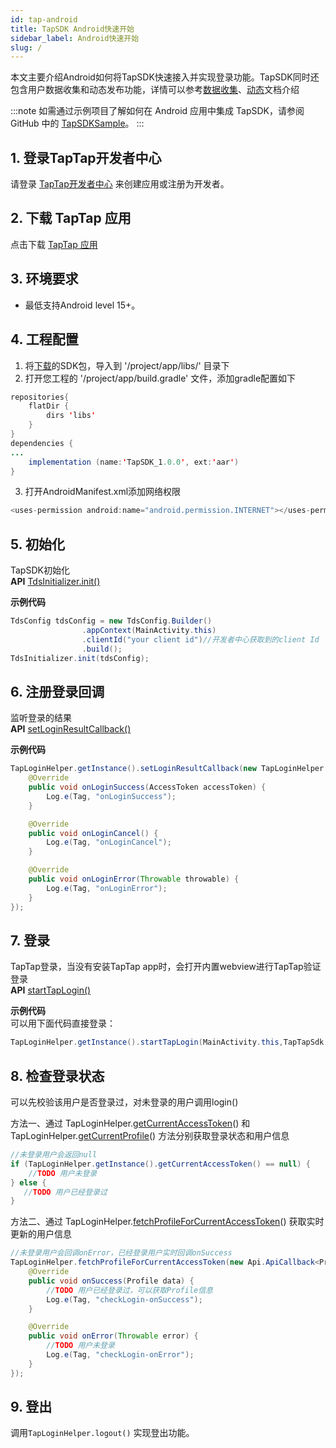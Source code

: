 ```yaml
---
id: tap-android
title: TapSDK Android快速开始
sidebar_label: Android快速开始
slug: /
---
```



本文主要介绍Android如何将TapSDK快速接入并实现登录功能。TapSDK同时还包含用户数据收集和动态发布功能，详情可以参考[数据收集](./tap-fun-db)、[动态](./tap-fun-moment)文档介绍


:::note
如需通过示例项目了解如何在 Android 应用中集成 TapSDK，请参阅 GitHub 中的 [TapSDKSample](https://github.com/xindong/TapSDKDemoAndroid)。
:::


## 1. 登录TapTap开发者中心
请登录 [TapTap开发者中心](https://www.taptap.com/developer-center) 来创建应用或注册为开发者。

## 2. 下载 TapTap 应用
点击下载 [TapTap 应用](#)

## 3. 环境要求
- 最低支持Android level 15+。

## 4. 工程配置
<!-- ### 方法一、自动加载
打开并修改 '/project/app/build.gradle' 文件
```java
dependencies {
   implementation 'com.tds.tapsdk:TapSDK:1.0.0'
}
```   -->
<!-- ### 方法二、手动添加 -->
1. 将[下载](#)的SDK包，导入到 '/project/app/libs/' 目录下  
2. 打开您工程的 '/project/app/build.gradle' 文件，添加gradle配置如下  
```java  
repositories{  
    flatDir {  
        dirs 'libs'  
    }  
}  
dependencies {  
...  
    implementation (name:'TapSDK_1.0.0', ext:'aar')  
}  
```  
3. 打开AndroidManifest.xml添加网络权限  
```java
<uses-permission android:name="android.permission.INTERNET"></uses-permission>
```

## 5. 初始化
TapSDK初始化  
**API**    [TdsInitializer.init()](./tap-api.md#init)  

**示例代码**  
```java
TdsConfig tdsConfig = new TdsConfig.Builder()
                .appContext(MainActivity.this)
                .clientId("your client id")//开发者中心获取到的client Id
                .build();
TdsInitializer.init(tdsConfig);  
```

## 6. 注册登录回调
监听登录的结果  
**API**  [setLoginResultCallback()](./tap-api.md#setloginresultcallback)

**示例代码**
```java
TapLoginHelper.getInstance().setLoginResultCallback(new TapLoginHelper.ITapLoginResultCallback() {
    @Override
    public void onLoginSuccess(AccessToken accessToken) {
        Log.e(Tag, "onLoginSuccess");
    }

    @Override
    public void onLoginCancel() {
        Log.e(Tag, "onLoginCancel");
    }

    @Override
    public void onLoginError(Throwable throwable) {
        Log.e(Tag, "onLoginError");
    }
});
```

## 7. 登录
TapTap登录，当没有安装TapTap app时，会打开内置webview进行TapTap验证登录  
**API**  [startTapLogin()](./tap-api.md#starttaplogin)

**示例代码**  
可以用下面代码直接登录：  

```java
TapLoginHelper.getInstance().startTapLogin(MainActivity.this,TapTapSdk.SCOPE_PUIBLIC_PROFILE);
```

## 8. 检查登录状态

可以先校验该用户是否登录过，对未登录的用户调用login()  

方法一、通过 TapLoginHelper.[getCurrentAccessToken](./tap-api.md#getcurrentaccesstoken)() 和 TapLoginHelper.[getCurrentProfile](./tap-api.md#getcurrentprofile)() 方法分别获取登录状态和用户信息  

```java  
//未登录用户会返回null
if (TapLoginHelper.getInstance().getCurrentAccessToken() == null) {
    //TODO 用户未登录
} else {
   //TODO 用户已经登录过
}
```

方法二、通过 TapLoginHelper.[fetchProfileForCurrentAccessToken](./tap-api#fetchprofileforcurrentaccesstoken)() 获取实时更新的用户信息    

```java  
//未登录用户会回调onError，已经登录用户实时回调onSuccess
TapLoginHelper.fetchProfileForCurrentAccessToken(new Api.ApiCallback<Profile>() {
    @Override
    public void onSuccess(Profile data) {
        //TODO 用户已经登录过，可以获取Profile信息
        Log.e(Tag, "checkLogin-onSuccess");
    }

    @Override
    public void onError(Throwable error) {
        //TODO 用户未登录
        Log.e(Tag, "checkLogin-onError");
    }
});
```

## 9. 登出
调用`TapLoginHelper.logout()` 实现登出功能。

